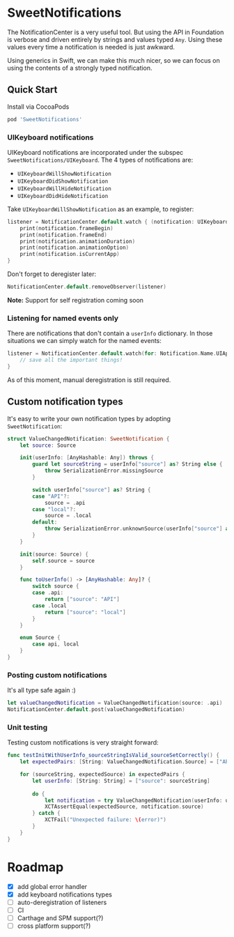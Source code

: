 # SweetNotifications
The NotificationCenter is a very useful tool. But using the API in Foundation is verbose and driven entirely by strings and values typed `Any`. Using these values every time a notification is needed is just awkward.

Using generics in Swift, we can make this much nicer, so we can focus on using the contents of a strongly typed notification.

## Quick Start
Install via CocoaPods
```ruby
pod 'SweetNotifications'
```

### UIKeyboard notifications
UIKeyboard notifications are incorporated under the subspec `SweetNotifications/UIKeyboard`. The 4 types of notifications are:
- `UIKeyboardWillShowNotification`
- `UIKeyboardDidShowNotification`
- `UIKeyboardWillHideNotification`
- `UIKeyboardDidHideNotification`

Take `UIKeyboardWillShowNotification` as an example, to register:
```swift
listener = NotificationCenter.default.watch { (notification: UIKeyboardWillShowNotification) in
    print(notification.frameBegin)
    print(notification.frameEnd)
    print(notification.animationDuration)
    print(notification.animationOption)
    print(notification.isCurrentApp)
}
```

Don't forget to deregister later:
```swift
NotificationCenter.default.removeObserver(listener)
```
__Note:__ Support for self registration coming soon

### Listening for named events only
There are notifications that don't contain a `userInfo` dictionary. In those situations we can simply watch for the named events:
```swift
listener = NotificationCenter.default.watch(for: Notification.Name.UIApplicationWillTerminate) {
    // save all the important things!
}
```
As of this moment, manual deregistration is still required.

## Custom notification types
It's easy to write your own notification types by adopting `SweetNotification`:
```swift
struct ValueChangedNotification: SweetNotification {
    let source: Source

    init(userInfo: [AnyHashable: Any]) throws {
        guard let sourceString = userInfo["source"] as? String else {
            throw SerializationError.missingSource
        }

        switch userInfo["source"] as? String {
        case "API"?:
            source = .api
        case "local"?:
            source = .local
        default:
            throw SerializationError.unknownSource(userInfo["source"] as? String ?? "<Not a string>")
        }
    }

    init(source: Source) {
        self.source = source
    }

    func toUserInfo() -> [AnyHashable: Any]? {
        switch source {
        case .api:
            return ["source": "API"]
        case .local
            return ["source": "local"]
        }
    }

    enum Source {
        case api, local
    }
}
```

### Posting custom notifications
It's all type safe again :)
```swift
let valueChangedNotification = ValueChangedNotification(source: .api)
NotificationCenter.default.post(valueChangedNotification)
```

### Unit testing
Testing custom notifications is very straight forward:
```swift
func testInitWithUserInfo_sourceStringIsValid_sourceSetCorrectly() {
    let expectedPairs: [String: ValueChangedNotification.Source] = ["API": .api, "local": .local]

    for (sourceString, expectedSource) in expectedPairs {
        let userInfo: [String: String] = ["source": sourceString]
        
        do {
            let notification = try ValueChangedNotification(userInfo: userInfo)
            XCTAssertEqual(expectedSource, notification.source)
        } catch {
            XCTFail("Unexpected failure: \(error)")
        }
    }
}
```

# Roadmap
- [x] add global error handler
- [x] add keyboard notifications types
- [ ] auto-deregistration of listeners
- [ ] CI
- [ ] Carthage and SPM support(?)
- [ ] cross platform support(?)